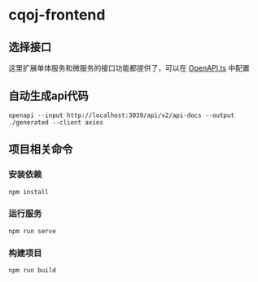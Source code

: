 # cqoj-frontend

## 选择接口
这里扩展单体服务和微服务的接口功能都提供了，可以在 [OpenAPI.ts](generated%2Fcore%2FOpenAPI.ts) 中配置

## 自动生成api代码
```shell
openapi --input http://localhost:3039/api/v2/api-docs --output ./generated --client axios
```

## 项目相关命令
### 安装依赖
```
npm install
```

### 运行服务
```
npm run serve
```

### 构建项目
```
npm run build
```
